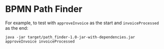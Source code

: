 # BPMN Path Finder

For example, to test with `approveInvoice` as the start and `invoiceProcessed` as the end:

```
java -jar target/path_finder-1.0-jar-with-dependencies.jar approveInvoice invoiceProcessed
```
